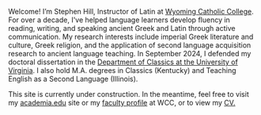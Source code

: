 Welcome! I’m Stephen Hill, Instructor of Latin at <a href="http://wyomingcatholic.edu/" target="_blank">Wyoming Catholic College</a>. For over a decade, I've helped language learners develop fluency in reading, writing, and speaking ancient Greek and Latin through active communication. My research interests include imperial Greek literature and culture, Greek religion, and the application of second language acquisition research to ancient language teaching. In September 2024, I defended my doctoral dissertation in the <a href="https://classics.as.virginia.edu/" target="_blank">Department of Classics at the University of Virginia</a>. I also hold M.A. degrees in Classics (Kentucky) and Teaching English as a Second Language (Illinois).

This site is currently under construction. In the meantime, feel free to visit my <a href="https://virginia.academia.edu/RStephenHill" target="_blank">academia.edu</a> site or my <a href="https://wyomingcatholic.edu/person/stephen-hill/" target="_blank">faculty profile</a> at WCC, or to view my <a href="/pdfs/R. Stephen Hill – CV 2023 03.pdf" target="_blank">CV.</a> 

